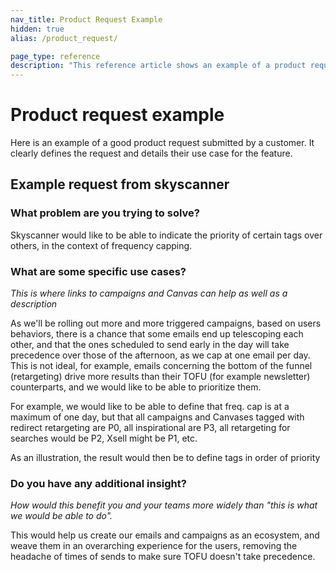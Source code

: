```yaml
---
nav_title: Product Request Example
hidden: true
alias: /product_request/

page_type: reference
description: "This reference article shows an example of a product request."
---
```


# Product request example
 
Here is an example of a good product request submitted by a customer. It clearly defines the request and details their use case for the feature. 
 
## Example request from skyscanner
 
### What problem are you trying to solve? 
Skyscanner would like to be able to indicate the priority of certain tags over others, in the context of frequency capping.
 
### What are some specific use cases? 
_This is where links to campaigns and Canvas can help as well as a description_
 
As we'll be rolling out more and more triggered campaigns, based on users behaviors, there is a chance that some emails end up telescoping each other, and that the ones scheduled to send early in the day will take precedence over those of the afternoon, as we cap at one email per day. This is not ideal, for example, emails concerning the bottom of the funnel (retargeting) drive more results than their TOFU (for example newsletter) counterparts, and we would like to be able to prioritize them.
 
For example, we would like to be able to define that freq. cap is at a maximum of one day, but that all campaigns and Canvases tagged with redirect retargeting are P0, all inspirational are P3, all retargeting for searches would be P2, Xsell might be P1, etc.
 
As an illustration, the result would then be to define tags in order of priority
 
### Do you have any additional insight? 
_How would this benefit you and your teams more widely than "this is what we would be able to do"._

This would help us create our emails and campaigns as an ecosystem, and weave them in an overarching experience for the users, removing the headache of times of sends to make sure TOFU doesn't take precedence.
